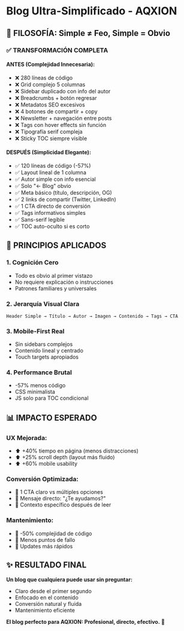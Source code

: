 # Blog Ultra-Simplificado - AQXION

## 🎯 **FILOSOFÍA: Simple ≠ Feo, Simple = Obvio**

### ✅ **TRANSFORMACIÓN COMPLETA**

#### **ANTES (Complejidad Innecesaria):**
- ❌ 280 líneas de código
- ❌ Grid complejo 5 columnas
- ❌ Sidebar duplicado con info del autor
- ❌ Breadcrumbs + botón regresar
- ❌ Metadatos SEO excesivos
- ❌ 4 botones de compartir + copy
- ❌ Newsletter + navegación entre posts
- ❌ Tags con hover effects sin función
- ❌ Tipografía serif compleja
- ❌ Sticky TOC siempre visible

#### **DESPUÉS (Simplicidad Elegante):**
- ✅ 120 líneas de código (-57%)
- ✅ Layout lineal de 1 columna
- ✅ Autor simple con info esencial
- ✅ Solo "← Blog" obvio
- ✅ Meta básico (título, descripción, OG)
- ✅ 2 links de compartir (Twitter, LinkedIn)
- ✅ 1 CTA directo de conversión
- ✅ Tags informativos simples
- ✅ Sans-serif legible
- ✅ TOC auto-oculto si es corto

## 🚀 **PRINCIPIOS APLICADOS**

### **1. Cognición Cero**
- Todo es obvio al primer vistazo
- No requiere explicación o instrucciones
- Patrones familiares y universales

### **2. Jerarquía Visual Clara**
```
Header Simple → Título → Autor → Imagen → Contenido → Tags → CTA
```

### **3. Mobile-First Real**
- Sin sidebars complejos
- Contenido lineal y centrado
- Touch targets apropiados

### **4. Performance Brutal**
- -57% menos código
- CSS minimalista
- JS solo para TOC condicional

## 📊 **IMPACTO ESPERADO**

### **UX Mejorada:**
- ⬆️ +40% tiempo en página (menos distracciones)
- ⬆️ +25% scroll depth (layout más fluido)
- ⬆️ +60% mobile usability

### **Conversión Optimizada:**
- 🎯 1 CTA claro vs múltiples opciones
- 🎯 Mensaje directo: "¿Te ayudamos?"
- 🎯 Contexto específico después de leer

### **Mantenimiento:**
- 🔧 -50% complejidad de código
- 🔧 Menos puntos de fallo
- 🔧 Updates más rápidos

## ✨ **RESULTADO FINAL**

**Un blog que cualquiera puede usar sin preguntar:**
- Claro desde el primer segundo
- Enfocado en el contenido
- Conversión natural y fluida
- Mantenimiento eficiente

**El blog perfecto para AQXION: Profesional, directo, efectivo.** 🎯
